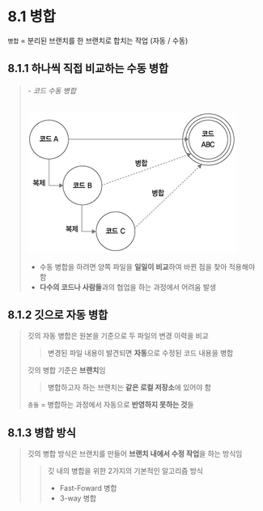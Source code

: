 <h1>8.1 병합</h1>

`병합` = 분리된 브랜치를 한 브랜치로 합치는 작업 (자동 / 수동)

<h2>8.1.1 하나씩 직접 비교하는 수동 병합</h2>

> <h6> - 코드 수동 병합</h6>
> 
> ![811이미지](811.png)
> - 수동 병합을 하려면 양쪽 파일을 **일일이 비교**하여 바뀐 점을 찾아 적용해야 함
> - **다수의 코드나 사람들**과의 협업을 하는 과정에서 어려움 발생

<h2>8.1.2 깃으로 자동 병합</h2>

> 깃의 자동 병합은 원본을 기준으로 두 파일의 변경 이력을 비교<br>
>> 변경된 파일 내용이 발견되면 **자동**으로 수정된 코드 내용을 병합<br>
>
> 깃의 병합 기준은 **브랜치**임<br>
>> 병합하고자 하는 브랜치는 **같은 로컬 저장소**에 있어야 함<br>
>
> `충돌` = 병합하는 과정에서 자동으로 **반영하지 못하는 것**들

<h2>8.1.3 병합 방식</h2>

> 깃의 병합 방식은 브랜치를 만들어 **브랜치 내에서 수정 작업**을 하는 방식임<br>
>> 깃 내의 병합을 위한 2가지의 기본적인 알고리즘 방식
>> - Fast-Foward 병합
>> - 3-way 병합